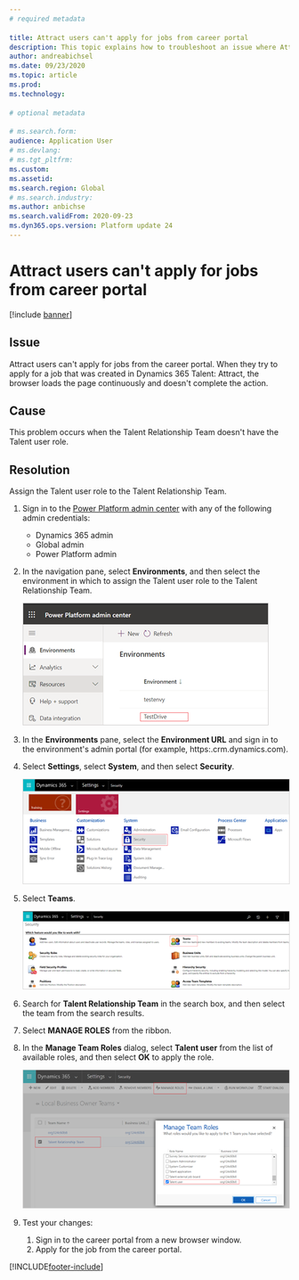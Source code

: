 ```yaml
---
# required metadata

title: Attract users can't apply for jobs from career portal
description: This topic explains how to troubleshoot an issue where Attract users can't apply for jobs from the career portal.
author: andreabichsel
ms.date: 09/23/2020
ms.topic: article
ms.prod: 
ms.technology: 

# optional metadata

# ms.search.form: 
audience: Application User
# ms.devlang: 
# ms.tgt_pltfrm: 
ms.custom: 
ms.assetid: 
ms.search.region: Global
# ms.search.industry: 
ms.author: anbichse
ms.search.validFrom: 2020-09-23
ms.dyn365.ops.version: Platform update 24
---
```


# Attract users can't apply for jobs from career portal

[!include [banner](includes/banner.md)]

## Issue

Attract users can't apply for jobs from the career portal. When they try to apply for a job that was created in Dynamics 365 Talent: Attract, the browser loads the page continuously and doesn't complete the action.

## Cause

This problem occurs when the Talent Relationship Team doesn't have the Talent user role.

## Resolution

Assign the Talent user role to the Talent Relationship Team.

1. Sign in to the [Power Platform admin center](https://admin.powerplatform.microsoft.com) with any of the following admin credentials:

   - Dynamics 365 admin
   - Global admin
   - Power Platform admin

2. In the navigation pane, select **Environments**, and then select the environment in which to assign the Talent user role to the Talent Relationship Team.

   ![Select environment](./media/attract-troubleshoot-career-portal-select-environment.png)

3. In the **Environments** pane, select the **Environment URL** and sign in to the environment's admin portal (for example, https:<orgname>.crm.dynamics.com).

4. Select **Settings**, select **System**, and then select **Security**.

   ![Navigate to Security](./media/attract-troubleshoot-career-portal-security.png)

5. Select **Teams**.

   ![Select Teams](./media/attract-troubleshoot-career-portal-security-teams.png)

6. Search for **Talent Relationship Team** in the search box, and then select the team from the search results.

7. Select **MANAGE ROLES** from the ribbon.

8. In the **Manage Team Roles** dialog, select **Talent user** from the list of available roles, and then select **OK** to apply the role.

   ![Apply role](./media/attract-troubleshoot-career-portal-apply-role.png)

9. Test your changes:

   1. Sign in to the career portal from a new browser window.
   2. Apply for the job from the career portal. 

[!INCLUDE[footer-include](../includes/footer-banner.md)]